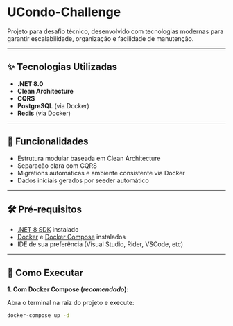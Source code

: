 ﻿# UCondo-Challenge

Projeto para desafio técnico, desenvolvido com tecnologias modernas para garantir escalabilidade, organização e facilidade de manutenção.

---

## ✨ Tecnologias Utilizadas

- **.NET 8.0**
- **Clean Architecture**
- **CQRS**
- **PostgreSQL** (via Docker)
- **Redis** (via Docker)

---

## 🚀 Funcionalidades

- Estrutura modular baseada em Clean Architecture
- Separação clara com CQRS
- Migrations automáticas e ambiente consistente via Docker
- Dados iniciais gerados por seeder automático

---

## 🛠️ Pré-requisitos

- [.NET 8 SDK](https://dotnet.microsoft.com/en-us/download/dotnet/8.0) instalado
- [Docker](https://www.docker.com/get-started/) e [Docker Compose](https://docs.docker.com/compose/) instalados
- IDE de sua preferência (Visual Studio, Rider, VSCode, etc)

---

## 🎲 Como Executar

**1. Com Docker Compose (_recomendado_):**

Abra o terminal na raiz do projeto e execute:
```bash
docker-compose up -d